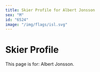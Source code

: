 ```yaml
---
title: Skier Profile for Albert Jonsson
sex: "M"
id: "6524"
image: "/img/flags/isl.svg" 
---
```


# Skier Profile

This page is for: Albert Jonsson.
    